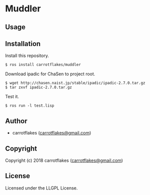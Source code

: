 # Muddler

## Usage

## Installation

Install this repository.

```
$ ros install carrotflakes/muddler
```

Download ipadic for ChaSen to project root.

```
$ wget http://chasen.naist.jp/stable/ipadic/ipadic-2.7.0.tar.gz
$ tar zxvf ipadic-2.7.0.tar.gz
```

Test it.

```
$ ros run -l test.lisp
```

## Author

* carrotflakes (carrotflakes@gmail.com)

## Copyright

Copyright (c) 2018 carrotflakes (carrotflakes@gmail.com)

## License

Licensed under the LLGPL License.
